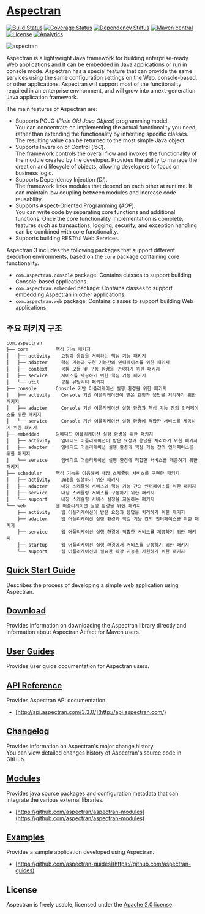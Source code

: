 # [Aspectran](http://www.aspectran.com)
[![Build Status](https://travis-ci.org/aspectran/aspectran.svg?branch=master)](https://travis-ci.org/aspectran/aspectran)
[![Coverage Status](https://coveralls.io/repos/github/aspectran/aspectran/badge.svg?branch=master&service=github)](https://coveralls.io/github/aspectran/aspectran?branch=master)
[![Dependency Status](https://www.versioneye.com/user/projects/56eec08e35630e0029dafca6/badge.svg?style=flat)](https://www.versioneye.com/user/projects/56eec08e35630e0029dafca6)
[![Maven central](https://maven-badges.herokuapp.com/maven-central/com.aspectran/aspectran/badge.svg)](https://maven-badges.herokuapp.com/maven-central/com.aspectran/aspectran)
[![License](http://img.shields.io/:license-apache-orange.svg)](http://www.apache.org/licenses/LICENSE-2.0.html)
[![Analytics](https://ga-beacon.appspot.com/UA-66807210-1/aspectran/aspectran-readme?pixel)](https://github.com/aspectran/aspectran)

![aspectran](http://www.aspectran.com/images/header_aspectran.png)

Aspectran is a lightweight Java framework for building enterprise-ready Web applications and It can be embedded in Java applications or run in console mode.
Aspectran has a special feature that can provide the same services using the same configuration settings on the Web, console-based, or other applications.
Aspectran will support most of the functionality required in an enterprise environment, and will grow into a next-generation Java application framework.

The main features of Aspectran are:

* Supports POJO (*Plain Old Java Object*) programming model.  
  You can concentrate on implementing the actual functionality you need, rather than extending the functionality by inheriting specific classes.
  The resulting value can be returned to the most simple Java object.
* Supports Inversion of Control (*IoC*).  
  The framework controls the overall flow and invokes the functionality of the module created by the developer.
  Provides the ability to manage the creation and lifecycle of objects, allowing developers to focus on business logic.
* Supports Dependency Injection (*DI*).  
  The framework links modules that depend on each other at runtime.
  It can maintain low coupling between modules and increase code reusability.
* Supports Aspect-Oriented Programming (*AOP*).  
  You can write code by separating core functions and additional functions.
  Once the core functionality implementation is complete, features such as transactions, logging, security, and exception handling can be combined with core functionality.
* Supports building RESTful Web Services.

Aspectran 3 includes the following packages that support different execution environments, based on the `core` package containing core functionality.

* `com.aspectran.console` package: Contains classes to support building Console-based applications.
* `com.aspectran.embedded` package: Contains classes to support embedding Aspectran in other applications.
* `com.aspectran.web` package: Contains classes to support building Web applications.

## 주요 패키지 구조

```
com.aspectran
├── core          핵심 기능 패키지
│   ├── activity    요청과 응답을 처리하는 핵심 기능 패키지
│   ├── adapter     핵심 기능과 구현 기능간의 인터페이스를 위한 패키지
│   ├── context     공통 모듈 및 구동 환경을 구성하기 위한 패키지
│   ├── service     서비스를 제공하기 위한 핵심 기능 패키지
│   └── util        공통 유틸리티 패키지
├── console       Console 기반 어플리케이션 실행 환경을 위한 패키지
│   ├── activity    Console 기반 어플리케이션이 받은 요청과 응답을 처리하기 위한 패키지
│   ├── adapter     Console 기반 어플리케이션 실행 환경과 핵심 기능 간의 인터페이스를 위한 패키지
│   └── service     Console 기반 어플리케이션 실행 환경에 적합한 서비스를 제공하기 위한 패키지
├── embedded      임베디드 어플리케이션 실행 환경을 위한 패키지
│   ├── activity    임베디드 어플리케이션이 받은 요청과 응답을 처리하기 위한 패키지
│   ├── adapter     임베디드 어플리케이션 실행 환경과 핵심 기능 간의 인터페이스를 위한 패키지
│   └── service     임베디드 어플리케이션 실행 환경에 적합한 서비스를 제공하기 위한 패키지
├── scheduler     핵심 기능을 이용해서 내장 스케쥴링 서비스를 구현한 패키지
│   ├── activity    Job을 실행하기 위한 패키지
│   ├── adapter     내장 스케쥴링 서비스와 핵심 기능 간의 인터페이스를 위한 패키지
│   ├── service     내장 스케쥴링 서비스를 구동하기 위한 패키지
│   └── support     내장 스케쥴링 서비스 설정을 지원하는 패키지
└── web           웹 어플리케이션 실행 환경을 위한 패키지
    ├── activity    웹 어플리케이션이 받은 요청과 응답을 처리하기 위한 패키지
    ├── adapter     웹 어플리케이션 실행 환경과 핵심 기능 간의 인터페이스를 위한 패키지
    ├── service     웹 어플리케이션 실행 환경에 적합한 서비스를 제공하기 위한 패키지
    ├── startup     웹 어플리케이션 실행 환경에서 서비스를 구동하기 위한 패키지
    └── support     웹 어플리케이션에 필요한 확장 기능을 지원하기 위한 패키지
```

## [Quick Start Guide](http://www.aspectran.com/getting-started/quickstart/)
Describes the process of developing a simple web application using Aspectran.

## [Download](http://www.aspectran.com/getting-started/download/)
Provides information on downloading the Aspectran library directly and information about Aspectran Atifact for Maven users.

## [User Guides](http://www.aspectran.com/docs/guides/)
Provides user guide documentation for Aspectran users.

## [API Reference](http://www.aspectran.com/docs/api/)
Provides Aspectran API documentation.
* [http://api.aspectran.com/3.3.0/](http://api.aspectran.com/)

## [Changelog](http://www.aspectran.com/docs/changelog/)
Provides information on Aspectran's major change history.  
You can view detailed changes history of Aspectran's source code in GitHub.

## [Modules](http://www.aspectran.com/modules/)
Provides java source packages and configuration metadata that can integrate the various external libraries.
* [https://github.com/aspectran/aspectran-modules](https://github.com/aspectran/aspectran-modules)

## [Examples](http://www.aspectran.com/examples/)
Provides a sample application developed using Aspectran.
* [https://github.com/aspectran-guides](https://github.com/aspectran-guides)

## License
Aspectran is freely usable, licensed under the [Apache 2.0 license](http://www.apache.org/licenses/LICENSE-2.0).
